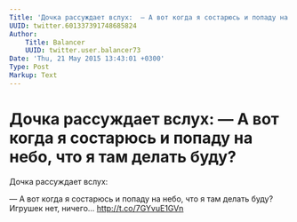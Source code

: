 ```yaml
---
Title: 'Дочка рассуждает вслух:  — А вот когда я состарюсь и попаду на небо, что я там делать буду?'
UUID: twitter.601337391748685824
Author:
    Title: Balancer
    UUID: twitter.user.balancer73
Date: 'Thu, 21 May 2015 13:43:01 +0300'
Type: Post
Markup: Text
---
```


# Дочка рассуждает вслух:  — А вот когда я состарюсь и попаду на небо, что я там делать буду?

Дочка рассуждает вслух:

— А вот когда я состарюсь и попаду на небо, что я там делать
буду? Игрушек нет, ничего... http://t.co/7GYvuE1GVn